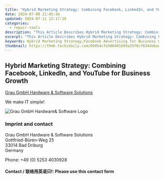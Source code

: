 ```yaml
---
title: "Hybrid Marketing Strategy: Combining Facebook, LinkedIn, and YouTube for Business Growth"
date: 2024-07-08 21:45:34
updated: 2024-07-11 12:17:19
categories:
  - repair-tools
description: "This Article Describes Hybrid Marketing Strategy: Combining Facebook, LinkedIn, and YouTube for Business Growth"
excerpt: "This Article Describes Hybrid Marketing Strategy: Combining Facebook, LinkedIn, and YouTube for Business Growth"
keywords: Hybrid Marketing Strategy,Facebook Advertising for Business Growth,LinkedIn Marketing Strategies,YouTube Advertising Tips,the ultimate guide to connecting facebook linkedin and youtube for business growth,hybrid marketing strategy combining facebook linkedin and youtube for business growth,holistic digital marketing leveraging facebook linkedin and youtube for growth
thumbnail: https://thmb.techidaily.com/05054cfe506491b99a35f8cf834debaebdbdb9bad3863dd1f8be14d01cc17569.jpg
---
```


## Hybrid Marketing Strategy: Combining Facebook, LinkedIn, and YouTube for Business Growth

[Grau GmbH Hardware & Software Solutions](https://main.grauonline.de/)

We make IT simple!

![Grau GmbH Hardware& Software Logo](https://main.grauonline.de/wp-content/uploads/2021/05/output-onlinepngtools.png)

### Imprint and contact

 Grau GmbH Hardware & Software Solutions  
 Gottfried-Büren-Weg 25  
 33014 Bad Driburg  
 Germany

Phone: +49 (0) 5253 4030928

#### Contact / 联络用英语只!: Please use this contact form

<ins class="adsbygoogle"
     style="display:block"
     data-ad-format="autorelaxed"
     data-ad-client="ca-pub-7571918770474297"
     data-ad-slot="1223367746"></ins>



<ins class="adsbygoogle"
     style="display:block"
     data-ad-client="ca-pub-7571918770474297"
     data-ad-slot="8358498916"
     data-ad-format="auto"
     data-full-width-responsive="true"></ins>
